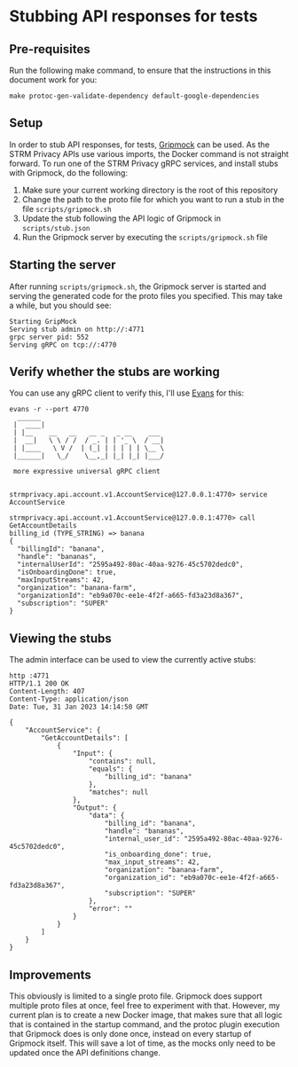 # Stubbing API responses for tests

## Pre-requisites

Run the following make command, to ensure that the instructions in this document work for you:
```shell
make protoc-gen-validate-dependency default-google-dependencies
```

## Setup
In order to stub API responses, for
tests, [Gripmock](https://github.com/tokopedia/gripmock) can be used. As the
STRM Privacy APIs use various imports, the Docker command is not straight
forward. To run one of the STRM Privacy gRPC services, and install stubs with
Gripmock, do the following:

1. Make sure your current working directory is the root of this repository
2. Change the path to the proto file for which you want to run a stub in the
   file `scripts/gripmock.sh`
3. Update the stub following the API logic of Gripmock in `scripts/stub.json`
4. Run the Gripmock server by executing the `scripts/gripmock.sh` file

## Starting the server

After running `scripts/gripmock.sh`, the Gripmock server is started and serving
the generated code for the proto files you specified. This may take a while, but
you should see:

```shell
Starting GripMock
Serving stub admin on http://:4771
grpc server pid: 552
Serving gRPC on tcp://:4770
```

## Verify whether the stubs are working

You can use any gRPC client to verify this, I'll
use [Evans](https://github.com/ktr0731/evans/) for this:

```shell
evans -r --port 4770
  ______
 |  ____|
 | |__    __   __   __ _   _ __    ___
 |  __|   \ \ / /  / _. | | '_ \  / __|
 | |____   \ V /  | (_| | | | | | \__ \
 |______|   \_/    \__,_| |_| |_| |___/

 more expressive universal gRPC client


strmprivacy.api.account.v1.AccountService@127.0.0.1:4770> service AccountService

strmprivacy.api.account.v1.AccountService@127.0.0.1:4770> call GetAccountDetails
billing_id (TYPE_STRING) => banana
{
  "billingId": "banana",
  "handle": "bananas",
  "internalUserId": "2595a492-80ac-40aa-9276-45c5702dedc0",
  "isOnboardingDone": true,
  "maxInputStreams": 42,
  "organization": "banana-farm",
  "organizationId": "eb9a070c-ee1e-4f2f-a665-fd3a23d8a367",
  "subscription": "SUPER"
}
```

## Viewing the stubs

The admin interface can be used to view the currently active stubs:

```shell
http :4771
HTTP/1.1 200 OK
Content-Length: 407
Content-Type: application/json
Date: Tue, 31 Jan 2023 14:14:50 GMT

{
    "AccountService": {
        "GetAccountDetails": [
            {
                "Input": {
                    "contains": null,
                    "equals": {
                        "billing_id": "banana"
                    },
                    "matches": null
                },
                "Output": {
                    "data": {
                        "billing_id": "banana",
                        "handle": "bananas",
                        "internal_user_id": "2595a492-80ac-40aa-9276-45c5702dedc0",
                        "is_onboarding_done": true,
                        "max_input_streams": 42,
                        "organization": "banana-farm",
                        "organization_id": "eb9a070c-ee1e-4f2f-a665-fd3a23d8a367",
                        "subscription": "SUPER"
                    },
                    "error": ""
                }
            }
        ]
    }
}
```

## Improvements

This obviously is limited to a single proto file. Gripmock does support multiple
proto files at once, feel free to experiment with that. However, my current plan
is to create a new Docker image, that makes sure that all logic that is
contained in the startup command, and the protoc plugin execution that Gripmock
does is only done once, instead on every startup of Gripmock itself. This will
save a lot of time, as the mocks only need to be updated once the API
definitions change.

